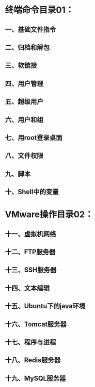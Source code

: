 # ﻿终端命令目录01：

## 一、基础文件指令

## 二、归档和解包

## 三、软链接

## 四、用户管理

## 五、超级用户

## 六、用户和组

## 七、用root登录桌面

## 八、文件权限

## 九、脚本

## 十、Shell中的变量

# VMware操作目录02：

## 十一、虚拟机网络

## 十二、FTP服务器

## 十三、SSH服务器

## 十四、文本编辑

## 十五、Ubuntu下的java环境

## 十六、Tomcat服务器

## 十七、程序与进程

## 十八、Redis服务器

## 十九、MySQL服务器
